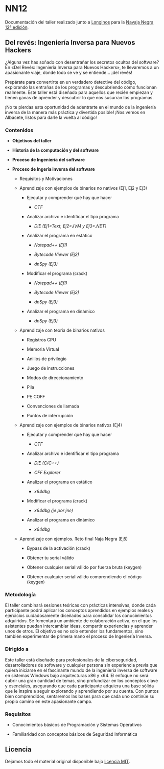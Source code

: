 # NN12

Documentación del taller realizado junto a [Longinos](https://es.linkedin.com/in/longinos-recuero-bustos-77351349) para la [Navaja Negra 12ª edición](https://www.navajanegra.com/2024/class/del-reves-ingenieria-inversa-para-nuevos-hackers/).

## Del revés: Ingeniería Inversa para Nuevos Hackers

¿Alguna vez has soñado con desentrañar los secretos ocultos del software? En «Del Revés: Ingeniería Inversa para Nuevos Hackers», te llevaremos a un apasionante viaje, donde todo se ve y se entiende… ¡del revés!

Prepárate para convertirte en un verdadero detective del código, explorando las entrañas de los programas y descubriendo cómo funcionan realmente. Este taller está diseñado para aquellos que recién empiezan y tienen ganas de aprender y descubrir lo que nos susurran los programas.

¡No te pierdas esta oportunidad de adentrarte en el mundo de la ingeniería inversa de la manera más práctica y divertida posible! ¡Nos vemos en Albacete, listos para darle la vuelta al código!

### Contenidos

- **Objetivos del taller**

- **Historia de la computación y del software**

- **Proceso de Ingeniería del software**

- **Proceso de Ingería inversa del software**
  
  - Requisitos y Motivaciones
  
  - Aprendizaje con ejemplos de binarios no nativos (Ej1, Ej2 y Ej3)
    
    - Ejecutar y comprender qué hay que hacer
      
      - *CTF*
    
    - Analizar archivo e identificar el tipo programa
      
      - *DiE (Ej1=Text, Ej2=JVM y Ej3=.NET)*
    
    - Analizar el programa en estático
      
      - *Notepad++ (Ej1)*
      
      - *Bytecode Viewer (Ej2)*
      
      - *dnSpy (Ej3)*
    
    - Modificar el programa (crack)
      
      - *Notepad++ (Ej1)*
      
      - *Bytecode Viewer (Ej2)*
      
      - *dnSpy (Ej3)*
    
    - Analizar el programa en dinámico
      
      - *dnSpy (Ej3)*
  
  - Aprendizaje con teoría de binarios nativos
    
    - Registros CPU
    
    - Memoria Virtual
    
    - Anillos de privilegio
    
    - Juego de instrucciones
    
    - Modos de direccionamiento
    
    - Pila
    
    - PE COFF
    
    - Convenciones de llamada
    
    - Puntos de interrupción
  
  - Aprendizaje con ejemplos de binarios nativos (Ej4)
    
    - Ejecutar y comprender qué hay que hacer
      
      - *CTF*
    
    - Analizar archivo e identificar el tipo programa
      
      - *DiE (C/C++)*
      
      - *CFF Explorer*
    
    - Analizar el programa en estático
      
      - *x64dbg*
    
    - Modificar el programa (crack)
      
      - *x64dbg (je por jne)*
    
    - Analizar el programa en dinámico
      
      - *x64dbg*
  
  - Aprendizaje con ejemplos. Reto final Naja Negra (Ej5)
    
    - Bypass de la activación (crack)
    
    - Obtener tu serial válido
    
    - Obtener cualquier serial válido por fuerza bruta (keygen)
    
    - Obtener cualquier serial válido comprendiendo el código (keygen)

### Metodología

El taller combinará sesiones teóricas con prácticas intensivas, donde cada participante podrá aplicar los conceptos aprendidos en ejemplos reales y ejercicios cuidadosamente diseñados para consolidar los conocimientos adquiridos. Se fomentará un ambiente de colaboración activa, en el que los asistentes puedan intercambiar ideas, compartir experiencias y aprender unos de otros. El objetivo es no solo entender los fundamentos, sino también experimentar de primera mano el proceso de Ingeniería Inversa.

### Dirigido a

Este taller está diseñado para profesionales de la ciberseguridad, desarrolladores de software y cualquier persona sin experiencia previa que quiera iniciarse en el fascinante mundo de la ingeniería inversa de software en sistemas Windows bajo arquitecturas x86 y x64. El enfoque no será cubrir una gran cantidad de temas, sino profundizar en los conceptos clave y esenciales, asegurando que cada participante adquiera una base sólida que le inspire a seguir explorando y aprendiendo por su cuenta. Con puntos bien comprendidos, sentaremos las bases para que cada uno continúe su propio camino en este apasionante campo.

### Requisitos

- Conocimientos básicos de Programación y Sistemas Operativos

- Familiaridad con conceptos básicos de Seguridad Informática

## Licencia

Dejamos todo el material original disponible bajo [licencia MIT](https://github.com/r4mos/NN12/blob/main/LICENSE).
